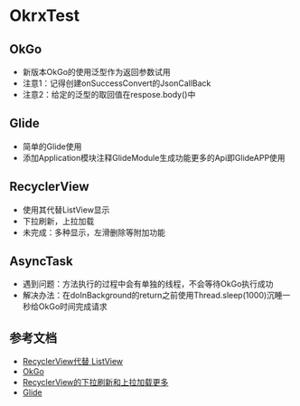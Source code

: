 # OkrxTest

## OkGo
- 新版本OkGo的使用泛型作为返回参数试用
- 注意1：记得创建onSuccessConvert的JsonCallBack
- 注意2：给定的泛型的取回值在respose.body()中

## Glide
- 简单的Glide使用
- 添加Application模块注释GlideModule生成功能更多的Api即GlideAPP使用

## RecyclerView
- 使用其代替ListView显示
- 下拉刷新，上拉加载
- 未完成：多种显示，左滑删除等附加功能

## AsyncTask
- 遇到问题：方法执行的过程中会有单独的线程，不会等待OkGo执行成功
- 解决办法：在doInBackground的return之前使用Thread.sleep(1000)沉睡一秒给OkGo时间完成请求

## 参考文档
- [RecyclerView代替 ListView](http://blog.csdn.net/never_cxb/article/details/50495505)
- [OkGo](https://github.com/jeasonlzy/okhttp-OkGo/wiki)
- [RecyclerView的下拉刷新和上拉加载更多](http://blog.csdn.net/never_cxb/article/details/50759109)
- [Glide](https://github.com/bumptech/glide/wiki)
